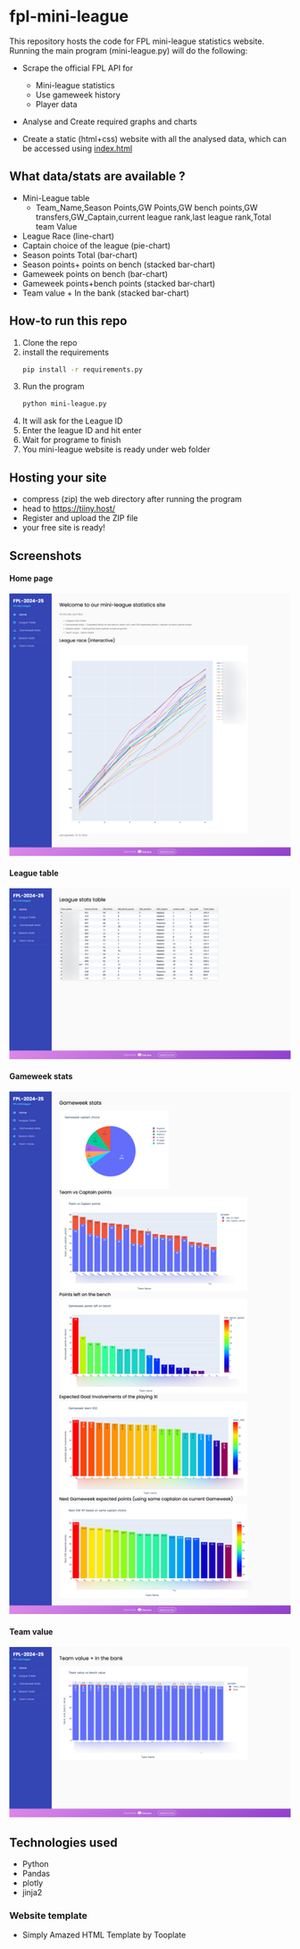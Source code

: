 # fpl-mini-league
This repository hosts the code for FPL mini-league statistics website. 
Running the main program (mini-league.py) will do the following:
* Scrape the official FPL API for
    * Mini-league statistics
    * Use gameweek history
    * Player data

* Analyse and Create required graphs and charts
* Create a static (html+css) website with all the analysed data, which can be accessed using [index.html](web/index.html) 

## What data/stats are available ? 
* Mini-League table
    * Team_Name,Season Points,GW Points,GW bench points,GW transfers,GW_Captain,current league rank,last league rank,Total team Value
* League Race (line-chart)
* Captain choice of the league (pie-chart)
* Season points Total (bar-chart)
* Season points+ points on bench (stacked bar-chart)
* Gameweek points on bench (bar-chart)
* Gameweek points+bench points (stacked bar-chart)
* Team value + In the bank (stacked bar-chart)


## How-to run this repo
1. Clone the repo
2. install the requirements
    ``` bash
    pip install -r requirements.py 
    ```
3. Run the program
    ``` bash
    python mini-league.py
    ```
4. It will ask for the League ID 
5. Enter the league ID and hit enter
6. Wait for programe to finish
7. You mini-league website is ready under web folder

## Hosting your site
* compress (zip) the web directory after running the program
* head to https://tiiny.host/
* Register and upload the ZIP file
* your free site is ready!

## Screenshots
#### Home page
![./screenshots](./screenshots/home.png)
#### League table
![](./screenshots/table.png)
#### Gameweek stats
![](./screenshots/gw.png)
#### Team value
![](./screenshots/team_value.png)

## Technologies used
* Python
* Pandas
* plotly
* jinja2

### Website template
- Simply Amazed HTML Template by Tooplate